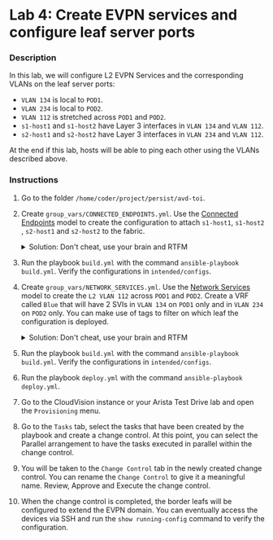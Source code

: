 # Lab 4: Create EVPN services and configure leaf server ports

### Description

In this lab, we will configure L2 EVPN Services and the corresponding VLANs on the leaf server ports:
- `VLAN 134` is local to `POD1`.
- `VLAN 234` is local to `POD2`.
- `VLAN 112` is stretched across `POD1` and `POD2`.
- `s1-host1` and `s1-host2` have Layer 3 interfaces in `VLAN 134` and `VLAN 112`.
- `s2-host1` and `s2-host2` have Layer 3 interfaces in `VLAN 234` and `VLAN 112`.

At the end if this lab, hosts will be able to ping each other using the VLANs described above.

### Instructions

1. Go to the folder `/home/coder/project/persist/avd-toi`.
2. Create `group_vars/CONNECTED_ENDPOINTS.yml`. Use the [Connected Endpoints](https://avd.sh/en/stable/roles/eos_designs/docs/input-variables.html#connected-endpoints-settings) model to create the configuration to attach `s1-host1`, `s1-host2` , `s2-host1` and `s2-host2` to the fabric.

    <details close>
    <summary>Solution: Don't cheat, use your brain and RTFM</summary>
        One possible solution is accessible  <a href="https://github.com/arista-netdevops-community/avd-toi/blob/solution/group_vars/CONNECTED_ENDPOINTS.yml">here</a>.
    </details>

3. Run the playbook `build.yml` with the command `ansible-playbook build.yml`. Verify the configurations in `intended/configs`.
4. Create `group_vars/NETWORK_SERVICES.yml`. Use the [Network Services](https://avd.sh/en/stable/roles/eos_designs/docs/input-variables.html#network-services) model to create the `L2 VLAN 112` across `POD1` and `POD2`. Create a VRF called `Blue` that will have 2 SVIs in `VLAN 134` on `POD1` only and in `VLAN 234` on `POD2` only. You can make use of tags to filter on which leaf the configuration is deployed.

    <details close>
    <summary>Solution: Don't cheat, use your brain and RTFM</summary>
        One possible solution is accessible  <a href="https://github.com/arista-netdevops-community/avd-toi/blob/solution/group_vars/NETWORK_SERVICES.yml">here</a>.
    </details>

5. Run the playbook `build.yml` with the command `ansible-playbook build.yml`. Verify the configurations in `intended/configs`.
6. Run the playbook `deploy.yml` with the command `ansible-playbook deploy.yml`.
7. Go to the CloudVision instance or your Arista Test Drive lab and open the `Provisioning` menu.
8.  Go to the `Tasks` tab, select the tasks that have been created by the playbook and create a change control. At this point, you can select the Parallel arrangement to have the tasks executed in parallel within the change control.
9.  You will be taken to the `Change Control` tab in the newly created change control. You can rename the `Change Control` to give it a meaningful name. Review, Approve and Execute the change control.
10. When the change control is completed, the border leafs will be configured to extend the EVPN domain. You can eventually access the devices via SSH and run the `show running-config` command to verify the configuration.